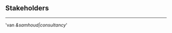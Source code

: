 <!-- .slide: data-background="#009EE0"> -->
<!-- .slide: data-background-image="css/theme/images/bg-cinema.jpg"> -->
<!-- .slide: data-background-size="cover"> -->

## Stakeholders
---
'van *&samhoud|consultancy*'